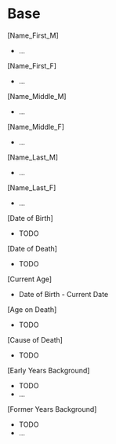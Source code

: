 # Base
[Name_First_M]
* ...

[Name_First_F]
* ...

[Name_Middle_M]
* ...

[Name_Middle_F]
* ...

[Name_Last_M]
* ...

[Name_Last_F]
* ...

[Date of Birth]
* TODO

[Date of Death]
* TODO

[Current Age]
* Date of Birth - Current Date

[Age on Death]
* TODO

[Cause of Death]
* TODO

[Early Years Background]
* TODO
* ...

[Former Years Background]
* TODO
* ...